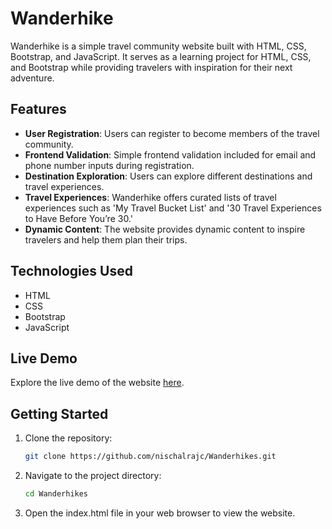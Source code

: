 # Wanderhike

Wanderhike is a simple travel community website built with HTML, CSS, Bootstrap, and JavaScript. It serves as a learning project for HTML, CSS, and Bootstrap while providing travelers with inspiration for their next adventure.

## Features

- **User Registration**: Users can register to become members of the travel community.
- **Frontend Validation**: Simple frontend validation included for email and phone number inputs during registration.
- **Destination Exploration**: Users can explore different destinations and travel experiences.
- **Travel Experiences**: Wanderhike offers curated lists of travel experiences such as 'My Travel Bucket List' and '30 Travel Experiences to Have Before You’re 30.'
- **Dynamic Content**: The website provides dynamic content to inspire travelers and help them plan their trips.

## Technologies Used

- HTML
- CSS
- Bootstrap
- JavaScript

## Live Demo

  Explore the live demo of the website [here](https://nischalrajc.github.io/Wanderhikes/).

## Getting Started

1. Clone the repository:

   ```bash
   git clone https://github.com/nischalrajc/Wanderhikes.git
   ```


2. Navigate to the project directory:

    ```bash
    cd Wanderhikes
    ```


3. Open the index.html file in your web browser to view the website.
